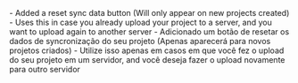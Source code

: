 <en-US>
  - Added a reset sync data button (Will only appear on new projects created)
    - Uses this in case you already upload your project to a server, and you want to upload again to another server
</en-US>
<pt-BR>
  - Adicionado um botão de resetar os dados de syncronização do seu projeto (Apenas aparecerá para novos projetos criados)
    - Utilize isso apenas em casos em que você fez o upload do seu projeto em um servidor, and você deseja fazer o upload novamente para outro servidor
</pt-BR>